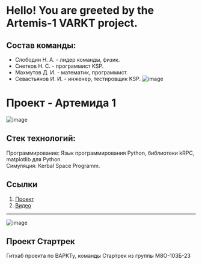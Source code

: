 # Hello! You are greeted by the Artemis-1 VARKT project.
## Состав команды:
* Слободин Н. А. - лидер команды, физик.
* Снетков Н. С. - программист KSP.
* Махмутов Д. И. - математик, программист.
* Севастьянов И. И. - инженер, тестировщик KSP.
![image](https://github.com/Sapfir7/kspprojectartemis1/assets/144842713/2bc5f350-142c-4b60-a981-b7f09c608e76)


# Проект - Артемида 1
![image](https://github.com/Sapfir7/kspprojectartemis1/assets/144842713/7bfa48bf-2e3b-4b5f-98bd-2d3c6c1f7379)

## Стек технологий:
Программирование: Язык программирования Python, библиотеки kRPC, matplotlib для Python.\
Симуляция: Kerbal Space Programm.

## Ссылки
1. [Проект](https://docs.google.com/document/d/1-yv5yPtfazDtHe6zIYF7u_mEH3LCxKSBjGJzVKbRDCI/edit "Тыкни ка")
2. [Видео](https://www.youtube.com/watch?v=1Qn5P07nu88)
------------
![image](https://github.com/Sapfir7/kspprojectartemis1/assets/144842713/953c948d-354d-484d-8ad4-22130ede51b8)



## Проект Стартрек
Гитхаб проекта по ВАРКТу, команды Стартрек из группы М8О-103Б-23











